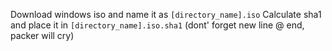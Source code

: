 Download windows iso and name it as `[directory_name].iso`
Calculate sha1 and place it in `[directory_name].iso.sha1` (dont' forget new line @ end, packer will cry)
